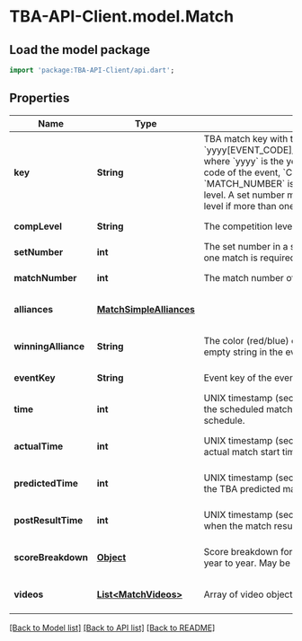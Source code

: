 # TBA-API-Client.model.Match

## Load the model package
```dart
import 'package:TBA-API-Client/api.dart';
```

## Properties
Name | Type | Description | Notes
------------ | ------------- | ------------- | -------------
**key** | **String** | TBA match key with the format &#x60;yyyy[EVENT_CODE]_[COMP_LEVEL]m[MATCH_NUMBER]&#x60;, where &#x60;yyyy&#x60; is the year, and &#x60;EVENT_CODE&#x60; is the event code of the event, &#x60;COMP_LEVEL&#x60; is (qm, ef, qf, sf, f), and &#x60;MATCH_NUMBER&#x60; is the match number in the competition level. A set number may be appended to the competition level if more than one match in required per set. | [default to null]
**compLevel** | **String** | The competition level the match was played at. | [default to null]
**setNumber** | **int** | The set number in a series of matches where more than one match is required in the match series. | [default to null]
**matchNumber** | **int** | The match number of the match in the competition level. | [default to null]
**alliances** | [**MatchSimpleAlliances**](MatchSimpleAlliances.md) |  | [optional] [default to null]
**winningAlliance** | **String** | The color (red/blue) of the winning alliance. Will contain an empty string in the event of no winner, or a tie. | [optional] [default to null]
**eventKey** | **String** | Event key of the event the match was played at. | [default to null]
**time** | **int** | UNIX timestamp (seconds since 1-Jan-1970 00:00:00) of the scheduled match time, as taken from the published schedule. | [optional] [default to null]
**actualTime** | **int** | UNIX timestamp (seconds since 1-Jan-1970 00:00:00) of actual match start time. | [optional] [default to null]
**predictedTime** | **int** | UNIX timestamp (seconds since 1-Jan-1970 00:00:00) of the TBA predicted match start time. | [optional] [default to null]
**postResultTime** | **int** | UNIX timestamp (seconds since 1-Jan-1970 00:00:00) when the match result was posted. | [optional] [default to null]
**scoreBreakdown** | [**Object**](.md) | Score breakdown for auto, teleop, etc. points. Varies from year to year. May be null. | [optional] [default to null]
**videos** | [**List&lt;MatchVideos&gt;**](MatchVideos.md) | Array of video objects associated with this match. | [optional] [default to []]

[[Back to Model list]](../README.md#documentation-for-models) [[Back to API list]](../README.md#documentation-for-api-endpoints) [[Back to README]](../README.md)


